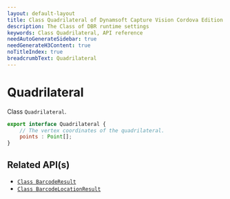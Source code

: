 ```yaml
---
layout: default-layout
title: Class Quadrilateral of Dynamsoft Capture Vision Cordova Edition
description: The Class of DBR runtime settings
keywords: Class Quadrilateral, API reference
needAutoGenerateSidebar: true
needGenerateH3Content: true
noTitleIndex: true
breadcrumbText: Quadrilateral
---
```


# Quadrilateral

Class `Quadrilateral`.

```js
export interface Quadrilateral {
    // The vertex coordinates of the quadrilateral.
    points : Point[];
}
```

## Related API(s)

- [`Class BarcodeResult`](class-barcode-result.md)
- [`Class BarcodeLocationResult`](class-barcode-location-result.md)
